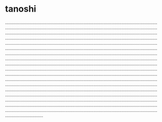 # tanoshi
.......................................................................................................................................................................................................................................................................................................................................................................................................................................................................................................................................................................................................................................................................................................................................................................................................................................................................................................................................................................................................................................................................................................................................................................................................................................................................................................................................................................................................................................................................................................................................................................................................................................................................................................................................................................................................................................................................................................................................................................................................................................................................................................................................................................................................................................................................................................................................................